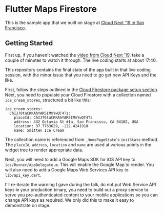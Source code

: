 # Flutter Maps Firestore

This is the sample app that we built on stage at 
[Cloud Next '19 in San Francisco](https://cloud.withgoogle.com/next/sf/).

## Getting Started

First up, if you haven't watched the 
[video from Cloud Next '19](https://www.youtube.com/watch?v=RpQLFAFqMlw), take a 
couple of minutes to watch it through. The live coding starts at about 17:40.

This repository contains the final state of the app built in that live coding session,
with the minor issue that you need to go get new API Keys and the like.

First, follow the steps outlined in the 
[Cloud Firestore package setup section](https://pub.dev/packages/cloud_firestore#setup).
Next, you need to populate your Cloud Firestore with a collection named `ice_cream_stores`,
structured a bit like this:

```
ice_cream_stores:
  ChIJ70taCKKAhYAR5IMmYwQT4Ts:
    placeId: ChIJ70taCKKAhYAR5IMmYwQT4Ts
    address: 432 Octavia St #1a, San Francisco, CA 94102, USA
    location: 37.7763629, -122.4241918
    name: Smitten Ice Cream
```

The collection name is referenced from `_HomePageState`'s `initState` method. The 
`placeId`, `address`, `location` and `name` are used at various points in the widget
tree to render appropriate data.

Next, you will need to add a Google Maps SDK for iOS API key to `ios/Runner/AppDelegate.m`.
This will enable the Google Map to render. You will also need to add a Google Maps 
Web Services API key to `lib/api_key.dart`. 

I'll re-iterate the warning I gave during the talk, do not put Web Service API keys 
in your production binary, you need to build out a proxy service to serve you 
pre-authenticated content to your mobile applications so you can change API keys as 
required. We only did this to make it easy to demonstrate on stage.